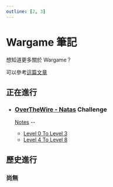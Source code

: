 ```yaml
---
outline: [2, 3]
---
```


# Wargame 筆記

想知道更多關於 Wargame？

可以參考[這篇文章](https://cms.aaasec.com.tw/index.php/2019/08/16/f_08/)

## 正在進行

- ### [OverTheWire - Natas](https://overthewire.org/wargames/natas/) Challenge

  [Notes](/articles/01_Wargames/00_OverTheWire/00_Natas/) --

  - [Level 0 To Level 3](/articles/01_Wargames/00_OverTheWire/00_Natas/00_Level_0_To_Level_3.html)
  - [Level 4 To Level 8](/articles/01_Wargames/00_OverTheWire/00_Natas/01_Level_4_To_Level_8.html)

## 歷史進行

### 尚無
